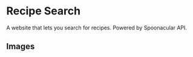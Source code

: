 ﻿# Recipe Search
 
A website that lets you search for recipes. Powered by Spoonacular API.

## Images

